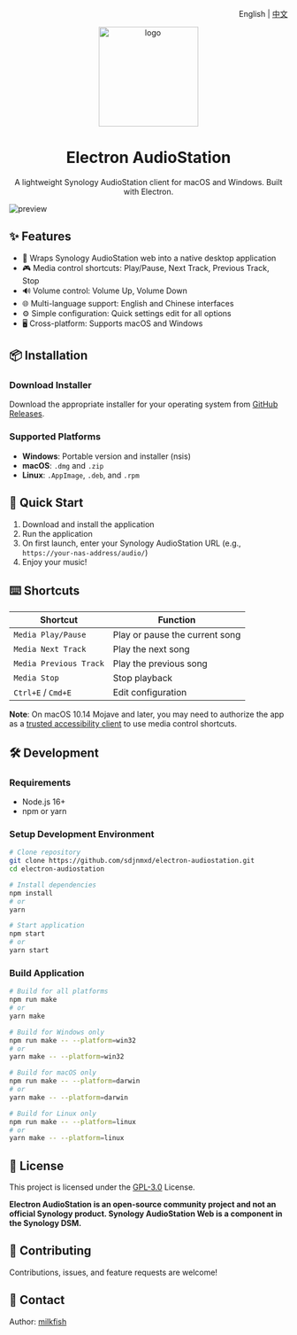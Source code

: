 <p align="right">
  English | <a href="README.md">中文</a>
</p>

<p align="center">
  <img src="assets/icon.png" alt="logo" height="180" />
</p>

<h1 align="center">Electron AudioStation</h1>

<p align="center">
  A lightweight Synology AudioStation client for macOS and Windows. Built with Electron.
</p>

![preview](https://user-images.githubusercontent.com/6388562/64693419-d34c0380-d4c9-11e9-90e8-1fdc0d778c36.png)

## ✨ Features

- 🎵 Wraps Synology AudioStation web into a native desktop application
- 🎮 Media control shortcuts: Play/Pause, Next Track, Previous Track, Stop
- 🔊 Volume control: Volume Up, Volume Down
- 🌐 Multi-language support: English and Chinese interfaces
- ⚙️ Simple configuration: Quick settings edit for all options
- 🖥️ Cross-platform: Supports macOS and Windows

## 📦 Installation

### Download Installer

Download the appropriate installer for your operating system from [GitHub Releases](https://github.com/sdjnmxd/electron-audiostation/releases).

### Supported Platforms

- **Windows**: Portable version and installer (nsis)
- **macOS**: `.dmg` and `.zip`
- **Linux**: `.AppImage`, `.deb`, and `.rpm`

## 🚀 Quick Start

1. Download and install the application
2. Run the application
3. On first launch, enter your Synology AudioStation URL (e.g., `https://your-nas-address/audio/`)
4. Enjoy your music!

## ⌨️ Shortcuts

| Shortcut | Function |
|----------|----------|
| `Media Play/Pause` | Play or pause the current song |
| `Media Next Track` | Play the next song |
| `Media Previous Track` | Play the previous song |
| `Media Stop` | Stop playback |
| `Ctrl+E` / `Cmd+E` | Edit configuration |

**Note**: On macOS 10.14 Mojave and later, you may need to authorize the app as a [trusted accessibility client](https://developer.apple.com/library/archive/documentation/Accessibility/Conceptual/AccessibilityMacOSX/OSXAXTestingApps.html) to use media control shortcuts.

## 🛠️ Development

### Requirements

- Node.js 16+
- npm or yarn

### Setup Development Environment

```bash
# Clone repository
git clone https://github.com/sdjnmxd/electron-audiostation.git
cd electron-audiostation

# Install dependencies
npm install
# or
yarn

# Start application
npm start
# or
yarn start
```

### Build Application

```bash
# Build for all platforms
npm run make
# or
yarn make

# Build for Windows only
npm run make -- --platform=win32
# or
yarn make -- --platform=win32

# Build for macOS only
npm run make -- --platform=darwin
# or
yarn make -- --platform=darwin

# Build for Linux only
npm run make -- --platform=linux
# or
yarn make -- --platform=linux
```

## 📝 License

This project is licensed under the [GPL-3.0](LICENSE) License.

**Electron AudioStation is an open-source community project and not an official Synology product. Synology AudioStation Web is a component in the Synology DSM.**

## 🤝 Contributing

Contributions, issues, and feature requests are welcome!

## 📧 Contact

Author: [milkfish](https://www.milkfish.site) 